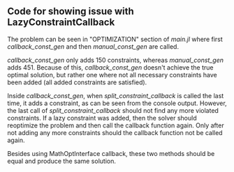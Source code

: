 ## Code for showing issue with LazyConstraintCallback

The problem can be seen in "OPTIMIZATION" section of *main.jl* where first *callback_const_gen* and then *manual_const_gen* are called.

*callback_const_gen* only adds 150 constraints, whereas *manual_const_gen* adds 451. Because of this, *callback_const_gen* doesn't achieve the true optimal solution, but rather one where not all necessary constraints have been added (all added constraints are satisfied).

Inside *callback_const_gen*, when *split_constraint_callback* is called the last time, it adds a constraint, as can be seen from the console output. However, the last call of *split_constraint_callback* should not find any more violated constraints. If a lazy constraint was added, then the solver should reoptimize the problem and then call the callback function again. Only after not adding any more constraints should the callback function not be called again.

Besides using MathOptInterface callback, these two methods should be equal and produce the same solution.

